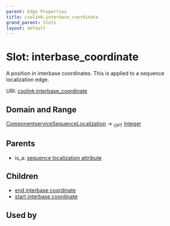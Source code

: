 ```yaml
---
parent: Edge Properties
title: csolink:interbase_coordinate
grand_parent: Slots
layout: default
---
```


# Slot: interbase_coordinate


A position in interbase coordinates. This is applied to a sequence localization edge.

URI: [csolink:interbase_coordinate](https://w3id.org/csolink/vocab/interbase_coordinate)

## Domain and Range

[ComponentserviceSequenceLocalization](ComponentserviceSequenceLocalization.md) ->  <sub>OPT</sub> [Integer](types/Integer.md)

## Parents

 *  is_a: [sequence localization attribute](sequence_localization_attribute.md)

## Children

 *  [end interbase coordinate](end_interbase_coordinate.md)
 *  [start interbase coordinate](start_interbase_coordinate.md)

## Used by

